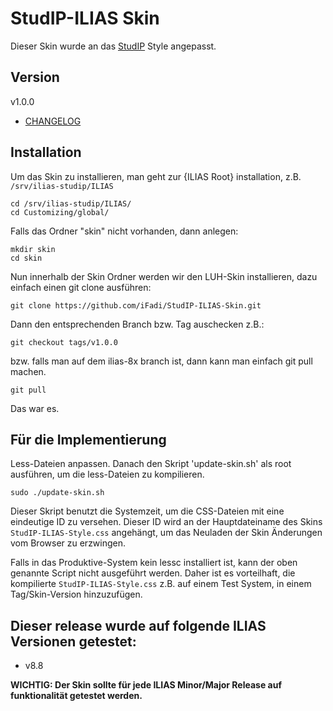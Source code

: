 # StudIP-ILIAS Skin
Dieser Skin wurde an das [StudIP](https://www.studip.de/) Style angepasst.

## Version
v1.0.0

- [CHANGELOG](CHANGELOG.md)

## Installation

Um das Skin zu installieren, man geht zur {ILIAS Root} installation, z.B.
`/srv/ilias-studip/ILIAS`

```
cd /srv/ilias-studip/ILIAS/
cd Customizing/global/
```


Falls das Ordner "skin" nicht vorhanden, dann anlegen:

```
mkdir skin
cd skin
```

Nun innerhalb der Skin Ordner werden wir den LUH-Skin installieren, dazu einfach einen git clone ausführen:

`git clone https://github.com/iFadi/StudIP-ILIAS-Skin.git`

Dann den entsprechenden Branch bzw. Tag auschecken z.B.:

`git checkout tags/v1.0.0`

bzw. falls man auf dem ilias-8x branch ist, dann kann man einfach git pull machen.

`git pull`


Das war es.

## Für die Implementierung

Less-Dateien anpassen. Danach den Skript 'update-skin.sh' als root ausführen, um die less-Dateien zu kompilieren.

```sudo ./update-skin.sh```

Dieser Skript benutzt die Systemzeit, um die CSS-Dateien mit eine eindeutige ID zu versehen.
Dieser ID wird an der Hauptdateiname des Skins `StudIP-ILIAS-Style.css` angehängt, um das Neuladen der Skin Änderungen vom Browser zu erzwingen.

Falls in das Produktive-System kein lessc installiert ist, kann der oben genannte Script nicht ausgeführt werden.
Daher ist es vorteilhaft, die kompilierte `StudIP-ILIAS-Style.css` z.B. auf einem Test System, in einem Tag/Skin-Version hinzuzufügen.


## Dieser release wurde auf folgende ILIAS Versionen getestet:
* v8.8

<strong>WICHTIG: Der Skin sollte für jede ILIAS Minor/Major Release auf funktionalität getestet werden.</strong>
